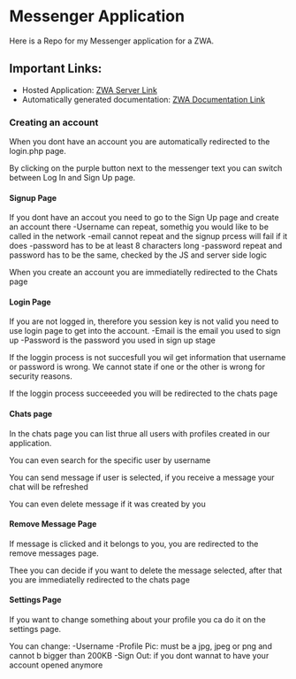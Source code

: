 # Messenger Application

Here is a Repo for my Messenger application for a ZWA.

## Important Links:

- Hosted Application: [ZWA Server Link](https://zwa.toad.cz/~janakja5/Semestralka/login.php)
- Automatically generated documentation: [ZWA Documentation Link](https://zwa.toad.cz/~janakja5/Semestralka/docs/api/)

### Creating an account

When you dont have an account you are automatically redirected to the login.php page.

By clicking on the purple button next to the messenger text you can switch between Log In and Sign Up page.

#### Signup Page

If you dont have an accout you need to go to the Sign Up page and create an account there
    -Username can repeat, somethig you would like to be called in the network
    -email cannot repeat and the signup prcess will fail if it does
    -password has to be at least 8 characters long
    -password repeat and password has to be the same, checked by the JS and server side logic

When you create an account you are immediatelly redirected to the Chats page

#### Login Page

If you are not logged in, therefore you session key is not valid you need to use login page to get into the account.
    -Email is the email you used to sign up
    -Password is the password you used in sign up stage

If the loggin process is not succesfull you wil get information that username or password is wrong.
We cannot state if one or the other is  wrong for security reasons.

If the loggin process succeeeded you will be redirected to the chats page

#### Chats page

In the chats page you can list thrue all users with profiles created in our application.

You can even search for the specific user by username

You can send message if user is selected, if you receive a message your chat will be refreshed

You can even delete message if it was created by you

#### Remove Message Page

If message is clicked and it belongs to you, you are redirected to the remove messages page.

Thee you can decide if you want to delete the message selected, 
after that you are immediatelly redirected to the chats page

#### Settings Page

If you want to change something about your profile you ca do it on the settings page.

You can change:
    -Username
    -Profile Pic: must be a jpg, jpeg or png and cannot b bigger than 200KB
    -Sign Out: if you dont wannat to have your account opened anymore